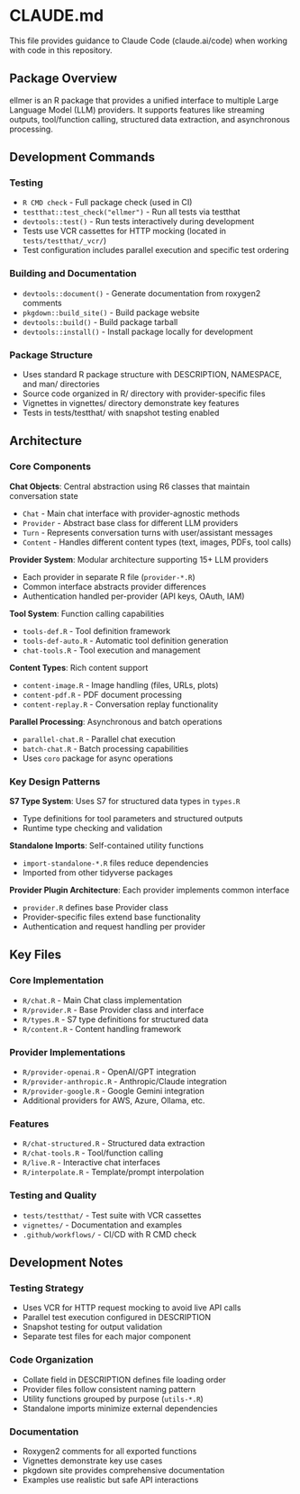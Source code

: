 # CLAUDE.md

This file provides guidance to Claude Code (claude.ai/code) when working with code in this repository.

## Package Overview

ellmer is an R package that provides a unified interface to multiple Large Language Model (LLM) providers. It supports features like streaming outputs, tool/function calling, structured data extraction, and asynchronous processing.

## Development Commands

### Testing
- `R CMD check` - Full package check (used in CI)
- `testthat::test_check("ellmer")` - Run all tests via testthat
- `devtools::test()` - Run tests interactively during development
- Tests use VCR cassettes for HTTP mocking (located in `tests/testthat/_vcr/`)
- Test configuration includes parallel execution and specific test ordering

### Building and Documentation
- `devtools::document()` - Generate documentation from roxygen2 comments
- `pkgdown::build_site()` - Build package website
- `devtools::build()` - Build package tarball
- `devtools::install()` - Install package locally for development

### Package Structure
- Uses standard R package structure with DESCRIPTION, NAMESPACE, and man/ directories
- Source code organized in R/ directory with provider-specific files
- Vignettes in vignettes/ directory demonstrate key features
- Tests in tests/testthat/ with snapshot testing enabled

## Architecture

### Core Components

**Chat Objects**: Central abstraction using R6 classes that maintain conversation state
- `Chat` - Main chat interface with provider-agnostic methods
- `Provider` - Abstract base class for different LLM providers
- `Turn` - Represents conversation turns with user/assistant messages
- `Content` - Handles different content types (text, images, PDFs, tool calls)

**Provider System**: Modular architecture supporting 15+ LLM providers
- Each provider in separate R file (`provider-*.R`)
- Common interface abstracts provider differences
- Authentication handled per-provider (API keys, OAuth, IAM)

**Tool System**: Function calling capabilities
- `tools-def.R` - Tool definition framework
- `tools-def-auto.R` - Automatic tool definition generation
- `chat-tools.R` - Tool execution and management

**Content Types**: Rich content support
- `content-image.R` - Image handling (files, URLs, plots)
- `content-pdf.R` - PDF document processing
- `content-replay.R` - Conversation replay functionality

**Parallel Processing**: Asynchronous and batch operations
- `parallel-chat.R` - Parallel chat execution
- `batch-chat.R` - Batch processing capabilities
- Uses `coro` package for async operations

### Key Design Patterns

**S7 Type System**: Uses S7 for structured data types in `types.R`
- Type definitions for tool parameters and structured outputs
- Runtime type checking and validation

**Standalone Imports**: Self-contained utility functions
- `import-standalone-*.R` files reduce dependencies
- Imported from other tidyverse packages

**Provider Plugin Architecture**: Each provider implements common interface
- `provider.R` defines base Provider class
- Provider-specific files extend base functionality
- Authentication and request handling per provider

## Key Files

### Core Implementation
- `R/chat.R` - Main Chat class implementation
- `R/provider.R` - Base Provider class and interface
- `R/types.R` - S7 type definitions for structured data
- `R/content.R` - Content handling framework

### Provider Implementations
- `R/provider-openai.R` - OpenAI/GPT integration
- `R/provider-anthropic.R` - Anthropic/Claude integration
- `R/provider-google.R` - Google Gemini integration
- Additional providers for AWS, Azure, Ollama, etc.

### Features
- `R/chat-structured.R` - Structured data extraction
- `R/chat-tools.R` - Tool/function calling
- `R/live.R` - Interactive chat interfaces
- `R/interpolate.R` - Template/prompt interpolation

### Testing and Quality
- `tests/testthat/` - Test suite with VCR cassettes
- `vignettes/` - Documentation and examples
- `.github/workflows/` - CI/CD with R CMD check

## Development Notes

### Testing Strategy
- Uses VCR for HTTP request mocking to avoid live API calls
- Parallel test execution configured in DESCRIPTION
- Snapshot testing for output validation
- Separate test files for each major component

### Code Organization
- Collate field in DESCRIPTION defines file loading order
- Provider files follow consistent naming pattern
- Utility functions grouped by purpose (`utils-*.R`)
- Standalone imports minimize external dependencies

### Documentation
- Roxygen2 comments for all exported functions
- Vignettes demonstrate key use cases
- pkgdown site provides comprehensive documentation
- Examples use realistic but safe API interactions